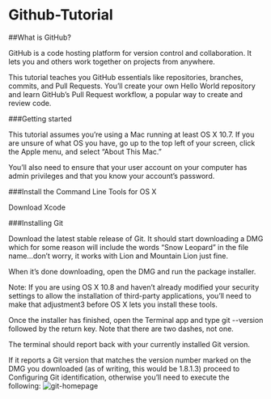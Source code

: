 # Github-Tutorial

##What is GitHub?

GitHub is a code hosting platform for version control and collaboration. It lets you and others work together on projects from anywhere.

This tutorial teaches you GitHub essentials like repositories, branches, commits, and Pull Requests. You’ll create your own Hello World repository and learn GitHub’s Pull Request workflow, a popular way to create and review code.

###Getting started

This tutorial assumes you’re using a Mac running at least OS X 10.7. If you are unsure of what OS you have, go up to the top left of your screen, click the Apple menu, and select “About This Mac.”

You’ll also need to ensure that your user account on your computer has admin privileges and that you know your account’s password.

###Install the Command Line Tools for OS X

Download Xcode

###Installing Git

Download the latest stable release of Git. It should start downloading a DMG which for some reason will include the words “Snow Leopard” in the file name…don’t worry, it works with Lion and Mountain Lion just fine.

When it’s done downloading, open the DMG and run the package installer.

Note: If you are using OS X 10.8 and haven’t already modified your security settings to allow the installation of third-party applications, you’ll need to make that adjustment3 before OS X lets you install these tools.

Once the installer has finished, open the Terminal app and type git --version followed by the return key. Note that there are two dashes, not one.

The terminal should report back with your currently installed Git version.

If it reports a Git version that matches the version number marked on the DMG you downloaded (as of writing, this would be 1.8.1.3) proceed to Configuring Git identification, otherwise you’ll need to execute the following:
![git-homepage](img/git-homepage.png)
